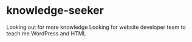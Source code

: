 # knowledge-seeker
Looking out for more knowledge
Looking for website developer team to teach me WordPress and HTML
